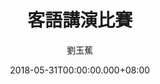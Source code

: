 ---
issue: 277
title: 客語講演比賽
author: 劉玉蕉
language: 大埔
date: 2018-05-31T00:00:00.000+08:00
topic: 抒懷
difficulty: 2
wikidata: Q98096156
wikidata_link: https://www.wikidata.org/wiki/Q98096156
author_wikidata_link: https://www.wikidata.org/wiki/Q98096359
author_wikidata: Q98096359
---